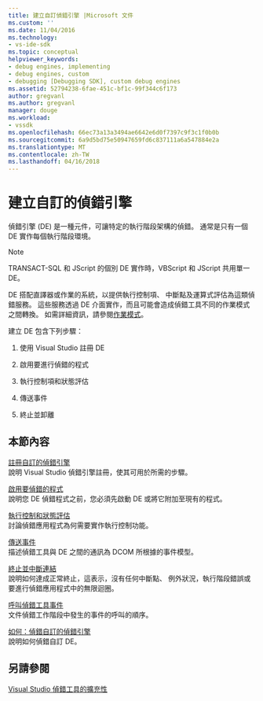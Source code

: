 ```yaml
---
title: 建立自訂偵錯引擎 |Microsoft 文件
ms.custom: ''
ms.date: 11/04/2016
ms.technology:
- vs-ide-sdk
ms.topic: conceptual
helpviewer_keywords:
- debug engines, implementing
- debug engines, custom
- debugging [Debugging SDK], custom debug engines
ms.assetid: 52794238-6fae-451c-bf1c-99f344c6f173
author: gregvanl
ms.author: gregvanl
manager: douge
ms.workload:
- vssdk
ms.openlocfilehash: 66ec73a13a3494ae6642e6d0f7397c9f3c1f0b0b
ms.sourcegitcommit: 6a9d5bd75e50947659fd6c837111a6a547884e2a
ms.translationtype: MT
ms.contentlocale: zh-TW
ms.lasthandoff: 04/16/2018
---
```

# <a name="creating-a-custom-debug-engine"></a>建立自訂的偵錯引擎
偵錯引擎 (DE) 是一種元件，可讓特定的執行階段架構的偵錯。 通常是只有一個 DE 實作每個執行階段環境。  
  
> [!NOTE]
>  TRANSACT-SQL 和 JScript 的個別 DE 實作時，VBScript 和 JScript 共用單一 DE。  
  
 DE 搭配直譯器或作業的系統，以提供執行控制項、 中斷點及運算式評估為這類偵錯服務。 這些服務透過 DE 介面實作，而且可能會造成偵錯工具不同的作業模式之間轉換。 如需詳細資訊，請參閱[作業模式](../../extensibility/debugger/operational-modes.md)。  
  
 建立 DE 包含下列步驟：  
  
1.  使用 Visual Studio 註冊 DE  
  
2.  啟用要進行偵錯的程式  
  
3.  執行控制項和狀態評估  
  
4.  傳送事件  
  
5.  終止並卸離  
  
## <a name="in-this-section"></a>本節內容  
 [註冊自訂的偵錯引擎](../../extensibility/debugger/registering-a-custom-debug-engine.md)  
 說明 Visual Studio 偵錯引擎註冊，使其可用於所需的步驟。  
  
 [啟用要偵錯的程式](../../extensibility/debugger/enabling-a-program-to-be-debugged.md)  
 說明您 DE 偵錯程式之前，您必須先啟動 DE 或將它附加至現有的程式。  
  
 [執行控制和狀態評估](../../extensibility/debugger/execution-control-and-state-evaluation.md)  
 討論偵錯應用程式為何需要實作執行控制功能。  
  
 [傳送事件](../../extensibility/debugger/sending-events.md)  
 描述偵錯工具與 DE 之間的通訊為 DCOM 所根據的事件模型。  
  
 [終止並中斷連結](../../extensibility/debugger/termination-and-detaching.md)  
 說明如何達成正常終止，這表示，沒有任何中斷點、 例外狀況，執行階段錯誤或要進行偵錯應用程式中的無限迴圈。  
  
 [呼叫偵錯工具事件](../../extensibility/debugger/calling-debugger-events.md)  
 文件偵錯工作階段中發生的事件的呼叫的順序。  
  
 [如何：偵錯自訂的偵錯引擎](../../extensibility/debugger/how-to-debug-a-custom-debug-engine.md)  
 說明如何偵錯自訂 DE。  
  
## <a name="see-also"></a>另請參閱  
 [Visual Studio 偵錯工具的擴充性](../../extensibility/debugger/visual-studio-debugger-extensibility.md)